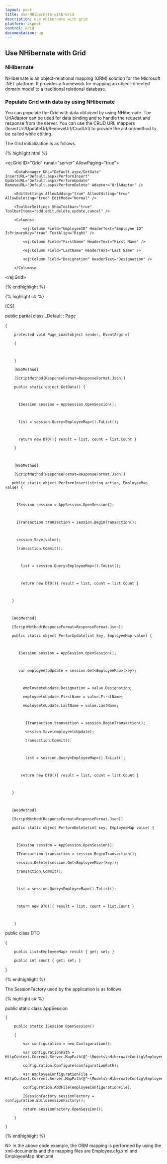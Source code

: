 ```yaml
---
layout: post
title: Use-NHibernate-with-Grid
description: use nhibernate with grid
platform: aspnet
control: Grid
documentation: ug
---
```


## Use NHibernate with Grid

### NHibernate

NHibernate is an object-relational mapping (ORM) solution for the Microsoft .NET platform. It provides a framework for mapping an object-oriented domain model to a traditional relational database.

### Populate Grid with data by using NHibernate

You can populate the Grid with data obtained by using NHibernate. The UrlAdaptor can be used for data binding and to handle the request and response from the server. You can use the CRUD URL mappers (InsertUrl/UpdateUrl/RemoveUrl/CrudUrl) to provide the action/method to be called while editing.

The Grid initialization is as follows.


 {% highlight html %}


<ej:Grid ID="Grid" runat="server" AllowPaging="true">

        <DataManager URL="Default.aspx/GetData" InsertURL="Default.aspx/PerformInsert" UpdateURL="Default.aspx/PerformUpdate" RemoveURL="Default.aspx/PerformDelete" Adaptor="UrlAdaptor" />

        <EditSettings AllowAdding="true" AllowEditing="true" AllowDeleting="true" EditMode="Normal" />

        <ToolbarSettings ShowToolbar="true" ToolbarItems="add,edit,delete,update,cancel" />

        <Columns>

            <ej:Column Field="EmployeeID" HeaderText="Employee ID" IsPrimaryKey="true" TextAlign="Right" />

            <ej:Column Field="FirstName" HeaderText="First Name" />

            <ej:Column Field="LastName" HeaderText="Last Name" />

            <ej:Column Field="Designation" HeaderText="Designation" />

        </Columns>

</ej:Grid>

 {% endhighlight %}


 {% highlight c# %}


[CS]



public partial class _Default : Page

{



        protected void Page_Load(object sender, EventArgs e)

        {



        }

        [WebMethod]

        [ScriptMethod(ResponseFormat=ResponseFormat.Json)]

        public static object GetData() { 



          ISession session = AppSession.OpenSession();



          list = session.Query<EmployeeMap>().ToList();



          return new DTO(){ result = list, count = list.Count }

        }



        [WebMethod]

        [ScriptMethod(ResponseFormat=ResponseFormat.Json)]

       public static object PerformInsert(string action, EmployeeMap value) { 



         ISession session = AppSession.OpenSession();



         ITransaction transaction = session.BeginTransaction();



         session.Save(value);

         transaction.Commit();



           list = session.Query<EmployeeMap>().ToList();



           return new DTO(){ result = list, count = list.Count }



       }



       [WebMethod]

       [ScriptMethod(ResponseFormat=ResponseFormat.Json)]

       public static object PerforUpdate(int key, EmployeeMap value) { 



          ISession session = AppSession.OpenSession();



          var employeetoUpdate = session.Get<EmployeeMap>(key);



            employeetoUpdate.Designation = value.Designation;

            employeetoUpdate.FirstName = value.FirstName;

            employeetoUpdate.LastName = value.LastName;



             ITransaction transaction = session.BeginTransaction();              

             session.Save(employeetoUpdate);

             transaction.Commit();               



             list = session.Query<EmployeeMap>().ToList();            



           return new DTO(){ result = list, count = list.Count }



       }



       [WebMethod]

       [ScriptMethod(ResponseFormat=ResponseFormat.Json)]

       public static object PerformDelete(int key, EmployeeMap value) { 



         ISession session = AppSession.OpenSession();

         ITransaction transaction = session.BeginTransaction();

         session.Delete(session.Get<EmployeeMap>(key));

         transaction.Commit();                



         list = session.Query<EmployeeMap>().ToList();



         return new DTO(){ result = list, count = list.Count }



        }



public class DTO

{

        public List<EmployeeMap> result { get; set; }

        public int count { get; set; }

 }


 {% endhighlight %}


The SessionFactory used by the application is as follows.

{% highlight c# %}

public static class AppSession

    {

        public static ISession OpenSession()

        {

            var configuration = new Configuration();

            var configurationPath = HttpContext.Current.Server.MapPath(@"~\Models\nHibernateConfig\Employee.cfg.xml");

            configuration.Configure(configurationPath);

            var employeeConfigurationFile = HttpContext.Current.Server.MapPath(@"~\Models\nHibernateConfig\EmployeeMap.hbm.xml");

            configuration.AddFile(employeeConfigurationFile);

            ISessionFactory sessionFactory = configuration.BuildSessionFactory();

            return sessionFactory.OpenSession();

        }

    }

 {% endhighlight %}


N> In the above code example, the ORM mapping is performed by using the xml-documents and the mapping files are Employee.cfg.xml and EmployeeMap.hbm.xml





